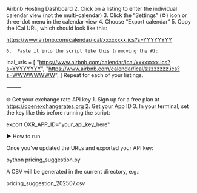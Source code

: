 Airbnb Hosting Dashboard
	2.	Click on a listing to enter the individual calendar view (not the multi-calendar)
	3.	Click the “Settings” (⚙️) icon or three-dot menu in the calendar view
	4.	Choose “Export calendar”
	5.	Copy the iCal URL, which should look like this:

https://www.airbnb.com/calendar/ical/xxxxxxxx.ics?s=YYYYYYYY

	6.	Paste it into the script like this (removing the #):

ical_urls = [
    "https://www.airbnb.com/calendar/ical/xxxxxxxx.ics?s=YYYYYYYY",
    "https://www.airbnb.com/calendar/ical/zzzzzzzz.ics?s=WWWWWWWW",
]
Repeat for each of your listings.

⸻

🌐 Get your exchange rate API key
	1.	Sign up for a free plan at https://openexchangerates.org
	2.	Get your App ID
	3.	In your terminal, set the key like this before running the script:

export OXR_APP_ID="your_api_key_here"

▶️ How to run

Once you’ve updated the URLs and exported your API key:

python pricing_suggestion.py

A CSV will be generated in the current directory, e.g.:

pricing_suggestion_202507.csv
